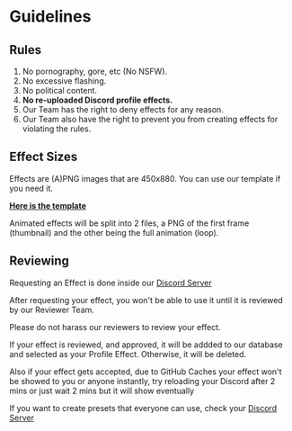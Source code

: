 # Guidelines

## Rules

1. No pornography, gore, etc (No NSFW).
2. No excessive flashing.
3. No political content.
5. **No re-uploaded Discord profile effects.** 
6. Our Team has the right to deny effects for any reason.
7. Our Team also have the right to prevent you from creating effects for violating the rules.

## Effect Sizes

Effects are (A)PNG images that are 450x880. You can use our template if you need it.

**[Here is the template](template)**

Animated effects will be split into 2 files, a PNG of the first frame (thumbnail) and the other being the full animation (loop).

## Reviewing

Requesting an Effect is done inside our [Discord Server](server)

After requesting your effect, you won't be able to use it until it is reviewed by our Reviewer Team.

Please do not harass our reviewers to review your effect.

If your effect is reviewed, and approved, it will be addded to our database and selected as your Profile Effect. Otherwise, it will be deleted.

Also if your effect gets accepted, due to GitHub Caches your effect won't be showed to you or anyone instantly, try reloading your Discord after 2 mins or just wait 2 mins but it will show eventually

If you want to create presets that everyone can use, check your [Discord Server](server)

[server]: https://discord.gg/
[template]: https://raw.githubusercontent.com/CustomEffects/.github/main/assets/template.png
